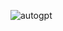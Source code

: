 ![autogpt](https://user-images.githubusercontent.com/26815443/220186824-96a525aa-64c4-48a9-bfc1-693521fa74c6.png)
